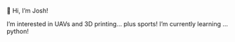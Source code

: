 👋 Hi, I’m Josh!

I’m interested in UAVs and 3D printing... plus sports!
I’m currently learning ... python!
